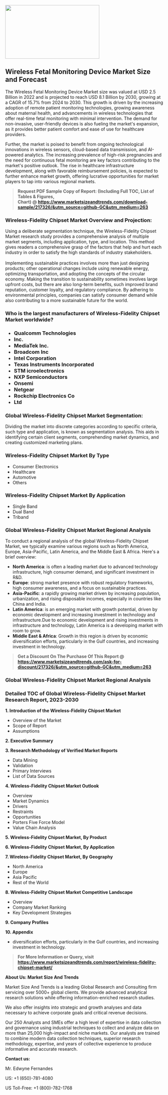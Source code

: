 <p><img class="alignnone size-medium wp-image-20088" src="https://ffe5etoiles.com/wp-content/uploads/2024/12/MST1-300x171.png" alt="" width="300" height="171" /></p><h2>Wireless Fetal Monitoring Device Market Size and Forecast</h2><p>The Wireless Fetal Monitoring Device Market size was valued at USD 2.5 Billion in 2022 and is projected to reach USD 8.1 Billion by 2030, growing at a CAGR of 15.7% from 2024 to 2030. This growth is driven by the increasing adoption of remote patient monitoring technologies, growing awareness about maternal health, and advancements in wireless technologies that offer real-time fetal monitoring with minimal intervention. The demand for non-invasive, user-friendly devices is also fueling the market's expansion, as it provides better patient comfort and ease of use for healthcare providers.</p><p>Further, the market is poised to benefit from ongoing technological innovations in wireless sensors, cloud-based data transmission, and AI-powered analytics. The increasing prevalence of high-risk pregnancies and the need for continuous fetal monitoring are key factors contributing to the market's positive outlook. The rise in healthcare infrastructure development, along with favorable reimbursement policies, is expected to further enhance market growth, offering lucrative opportunities for market players to tap into various regional markets.</p></p><blockquote id="" class=""><strong>Request PDF Sample Copy of Report: (Including Full TOC, List of Tables &amp; Figures, Chart)&nbsp;@&nbsp;<strong><a href="https://www.marketsizeandtrends.com/download-sample/217326/&utm_source=github-GC&utm_medium=263" target="_blank">https://www.marketsizeandtrends.com/download-sample/217326/&utm_source=github-GC&utm_medium=263</a></strong></strong></blockquote><h3 id="" class="">Wireless-Fidelity Chipset Market&nbsp;Overview and Projection:</h3><p id="" class="">Using a deliberate segmentation technique, the Wireless-Fidelity Chipset Market research study provides a comprehensive analysis of multiple market segments, including application, type, and location. This method gives readers a comprehensive grasp of the factors that help and hurt each industry in order to satisfy the high standards of industry stakeholders. <br /> <br />Implementing sustainable practices involves more than just designing products; other operational changes include using renewable energy, optimizing transportation, and adopting the concepts of the circular economy. Making the transition to sustainability sometimes involves large upfront costs, but there are also long-term benefits, such improved brand reputation, customer loyalty, and regulatory compliance. By adhering to environmental principles, companies can satisfy consumer demand while also contributing to a more sustainable future for the world.</p><h3 id="" class="">Who is the largest manufacturers of&nbsp;Wireless-Fidelity Chipset Market worldwide?</h3><h3 class=""><p><ul><li>Qualcomm Technologies </li><li> Inc. </li><li> MediaTek Inc. </li><li> Broadcom Inc </li><li> Intel Corporation </li><li> Texas Instruments Incorporated </li><li> STM icroelectronics </li><li> NXP Semiconductors </li><li> Onsemi </li><li> Netgear </li><li> Rockchip Electronics Co </li><li> Ltd</li></ul></p></h3><h3 id="" class="">Global&nbsp;Wireless-Fidelity Chipset Market Segmentation:</h3><p id="" class="">Dividing the market into discrete categories according to specific criteria, such type and application, is known as segmentation analysis. This aids in identifying certain client segments, comprehending market dynamics, and creating customized marketing plans.</p><h3 id="" class="">Wireless-Fidelity Chipset Market&nbsp;By Type</h3><p><p><ul><li>Consumer Electronics</li><li> Healthcare</li><li> Automotive</li><li> Others</p></li></ul></p></p><h3 id="" class="">Wireless-Fidelity Chipset Market&nbsp;By Application</h3><p class=""><p><ul><li>Single Band</li><li> Dual Band</li><li> Triband</li></ul></p></p><h3 id="" class="">Global Wireless-Fidelity Chipset Market Regional Analysis</h3><p id="" class="">To conduct a regional analysis of the global Wireless-Fidelity Chipset Market, we typically examine various regions such as North America, Europe, Asia-Pacific, Latin America, and the Middle East &amp; Africa. Here's a brief overview:</p><ul><li><strong>North America</strong>: is often a leading market due to advanced technology infrastructure, high consumer demand, and significant investment in R&amp;D.</li><li><strong>Europe</strong>: strong market presence with robust regulatory frameworks, high consumer awareness, and a focus on sustainable practices.</li><li><strong>Asia-Pacific</strong>: a rapidly growing market driven by increasing population, urbanization, and rising disposable incomes, especially in countries like China and India.</li><li><strong>Latin America</strong>: is an emerging market with growth potential, driven by economic development and increasing investment in technology and infrastructure.Due to economic development and rising investments in infrastructure and technology, Latin America is a developing market with room to grow.</li><li><strong>Middle East &amp; Africa</strong>: Growth in this region is driven by economic diversification efforts, particularly in the Gulf countries, and increasing investment in technology.</li></ul><blockquote id="" class=""><strong>Get a Discount On The Purchase Of This Report @ <strong><a href="https://www.marketsizeandtrends.com/ask-for-discount/217326/&utm_source=github-GC&utm_medium=263" target="_blank">https://www.marketsizeandtrends.com/ask-for-discount/217326/&utm_source=github-GC&utm_medium=263</a></strong></strong></blockquote><h3 id="" class="">Global Wireless-Fidelity Chipset Market Regional Analysis</h3><h3 id="" class="">Detailed TOC of Global Wireless-Fidelity Chipset Market Research Report, 2023-2030</h3><p id="" class=""><strong>1. Introduction of the Wireless-Fidelity Chipset Market</strong></p><ul><li>Overview of the Market</li><li>Scope of Report</li><li>Assumptions</li></ul><p id="" class=""><strong>2. Executive Summary</strong></p><p id="" class=""><strong>3. Research Methodology of Verified Market Reports</strong></p><ul><li>Data Mining</li><li>Validation</li><li>Primary Interviews</li><li>List of Data Sources</li></ul><p id="" class=""><strong>4. Wireless-Fidelity Chipset Market Outlook</strong></p><ul><li>Overview</li><li>Market Dynamics</li><li>Drivers</li><li>Restraints</li><li>Opportunities</li><li>Porters Five Force Model</li><li>Value Chain Analysis</li></ul><p id="" class=""><strong>5. Wireless-Fidelity Chipset Market, By Product</strong></p><p id="" class=""><strong>6. Wireless-Fidelity Chipset Market, By Application</strong></p><p id="" class=""><strong>7. Wireless-Fidelity Chipset Market, By Geography</strong></p><ul><li>North America</li><li>Europe</li><li>Asia Pacific</li><li>Rest of the World</li></ul><p id="" class=""><strong>8. Wireless-Fidelity Chipset Market Competitive Landscape</strong></p><ul><li>Overview</li><li>Company Market Ranking</li><li>Key Development Strategies</li></ul><p id="" class=""><strong>9. Company Profiles</strong></p><p id="" class=""><strong>10. Appendix</strong></p><ul><li>diversification efforts, particularly in the Gulf countries, and increasing investment in technology.</li></ul><blockquote id="" class=""><strong>For More Information or Query, visit <strong><strong><a href="https://www.marketsizeandtrends.com/report/wireless-fidelity-chipset-market/" target="_blank">https://www.marketsizeandtrends.com/report/wireless-fidelity-chipset-market/</a></strong></strong></strong></blockquote><p id="" class=""><strong>About Us: Market Size And Trends</strong></p><p id="" class="">Market Size And Trends is a leading Global Research and Consulting firm servicing over 5000+ global clients. We provide advanced analytical research solutions while offering information-enriched research studies.</p><p id="" class="">We also offer insights into strategic and growth analyses and data necessary to achieve corporate goals and critical revenue decisions.</p><p id="" class="">Our 250 Analysts and SMEs offer a high level of expertise in data collection and governance using industrial techniques to collect and analyze data on more than 25,000 high-impact and niche markets. Our analysts are trained to combine modern data collection techniques, superior research methodology, expertise, and years of collective experience to produce informative and accurate research.</p><p id="" class=""><strong>Contact us:</strong></p><p id="" class="">Mr. Edwyne Fernandes</p><p id="" class="">US: +1 (650)-781-4080</p><p id="" class="">US Toll-Free: +1 (800)-782-1768</p>
